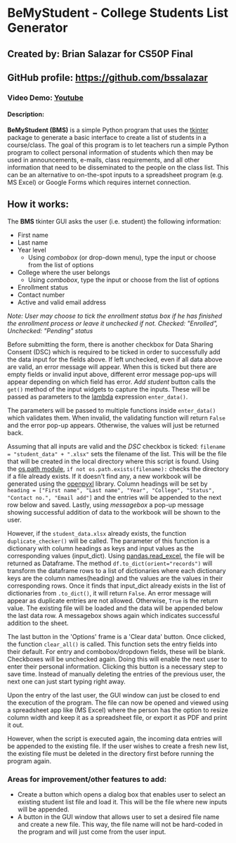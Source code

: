 # BeMyStudent - College Students List Generator ###
## Created by: Brian Salazar for CS50P Final ##
## GitHub profile: https://github.com/bssalazar ##
### Video Demo: [Youtube](https://youtu.be/UjKzuwCSijc) ###
#### Description: ####
**BeMyStudent (BMS)** is a simple Python program that uses the [tkinter](https://docs.python.org/3/library/tkinter.html) package to generate a basic interface to create a list of students in a course/class.
The goal of this program is to let teachers run a simple Python program to collect personal information
of students which then may be used in announcements,
e-mails, class requirements, and all other information that need to be disseminated to the people on the class list.
This can be an alternative to on-the-spot inputs to a spreadsheet program (e.g. MS Excel)
or Google Forms which requires internet connection. 


## How it works: ##
The **BMS** tkinter GUI asks the user (i.e. student) the following information:
+ First name
+ Last name
+ Year level
  - Using *combobox* (or drop-down menu), type the input or choose from the list of options
+ College where the user belongs
  - Using *combobox*, type the input or choose from the list of options
+ Enrollment status
+ Contact number
+ Active and valid email address

*Note: User may choose to tick the enrollment status box if he has finished
the enrollment process or leave it unchecked if not. Checked: "Enrolled", Unchecked: "Pending" status*


Before submitting the form, there is another checkbox for Data Sharing Consent (DSC) which 
is required to be ticked in order to successfully add the data input for the fields above. 
If left unchecked, even if all data above are valid, an error message will appear.
When this is ticked but there are empty fields or invalid input above, different error
message pop-ups will appear depending on which field has error. *Add student* button
calls the `get()` method of the input widgets to capture the inputs. These will be passed as 
parameters to the [lambda](https://docs.python.org/3/reference/expressions.html#lambda) expression 
`enter_data()`. 

The parameters will be passed to multiple functions inside `enter_data()` which validates them. When
invalid, the validating function will return `False` and the error pop-up appears. Otherwise, the values will just
be returned back. 

Assuming that all inputs are valid and the *DSC* checkbox is ticked:
`filename = "student_data" + ".xlsx"` sets the filename of the list.
This will be the file that will be created in the local directory where this script is found.
Using the [os.path module](https://docs.python.org/3/library/os.path.html#module-os.path), `if not os.path.exists(filename):` checks the directory if a file already exists. 
If it doesn't find any, a new workbook will be generated using the [openpyxl](https://openpyxl.readthedocs.io/en/stable/)
library. Column headings will be set by `heading = ["First name", "Last name", "Year", "College", "Status", "Contact no.", "Email add"]`
and the entries will be appended to the next row below and saved. Lastly, using *messagebox* a pop-up message showing 
successful addition of data to the workbook will be shown to the user. 

However, if the `student_data.xlsx` already exists, the function `duplicate_checker()` will be called.
The parameter of this function is a dictionary with column headings as keys and input values as the corresponding values (input_dict).
Using [pandas.read_excel](https://pandas.pydata.org/docs/reference/api/pandas.read_excel.html),
the file will be returned as Dataframe. The method `df.to_dict(orient="records")` will transform the dataframe rows to a list of dictionaries
where each dictionary keys are the column names(heading) and the values are the values in their corresponding rows.
Once it finds that input_dict already exists in the list of dictionaries from `.to_dict()`, it will return `False`. 
An error message will appear as duplicate entries are not allowed. Otherwise, `True` is the return value. 
The existing file will be loaded and the data will be appended below the last data row. A messagebox shows again which indicates successful
addition to the sheet.

The last button in the 'Options' frame is a 'Clear data' button. Once clicked, the 
function `clear_all()` is called. This function sets the entry fields into their default. 
For entry and combobox/dropdown fields, these will be blank. Checkboxes will be unchecked again. 
Doing this will enable the next user to enter their personal information. Clicking this button is a 
necessary step to save time. Instead of manually deleting the entries of the previous user, the next one can just 
start typing right away.


Upon the entry of the last user, the GUI window can just be closed to end the execution of the program. 
The file can now be opened and viewed using a spreadsheet app like (MS Excel) where the person has the option
to resize column width and keep it as a spreadsheet file, or export it as PDF and print it out. 

However, when the script is executed again, the incoming data entries will be appended to the existing file.
If the user wishes to create a fresh new list, the existing file must be deleted in the directory first before running the program again.

### Areas for improvement/other features to add: ###
- Create a button which opens a dialog box that enables user to select an existing student list file and load it. This will be the file where new inputs will be appended.
- A button in the GUI window that allows user to set a desired file name and create a new file. This way, the file name will not be hard-coded in the program and will just come from the user input.







